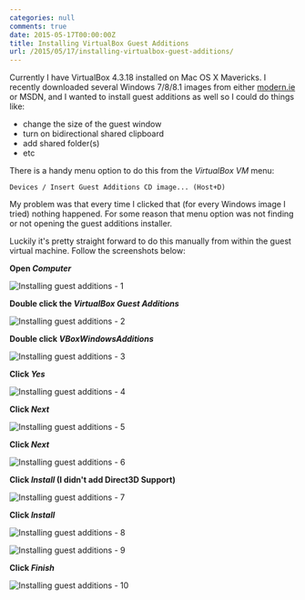 ```yaml
---
categories: null
comments: true
date: 2015-05-17T00:00:00Z
title: Installing VirtualBox Guest Additions
url: /2015/05/17/installing-virtualbox-guest-additions/
---
```


Currently I have VirtualBox 4.3.18 installed on Mac OS X Mavericks. I recently downloaded several Windows 7/8/8.1 images from either [modern.ie](http://modern.ie) or MSDN, and I wanted to install guest additions as well so I could do things like:

* change the size of the guest window
* turn on bidirectional shared clipboard
* add shared folder(s)
* etc

There is a handy menu option to do this from the _VirtualBox VM_ menu:

```
Devices / Insert Guest Additions CD image... (Host+D)
```

My problem was that every time I clicked that (for every Windows image I tried) nothing happened. For some reason that menu option was not finding or not opening the guest additions installer.

Luckily it's pretty straight forward to do this manually from within the guest virtual machine. Follow the screenshots below:

**Open _Computer_**

![Installing guest additions - 1](/images/guestadditions/1.png)

**Double click the _VirtualBox Guest Additions_**

![Installing guest additions - 2](/images/guestadditions/2.png)

**Double click _VBoxWindowsAdditions_**

![Installing guest additions - 3](/images/guestadditions/3.png)

**Click _Yes_**

![Installing guest additions - 4](/images/guestadditions/4.png)

**Click _Next_**

![Installing guest additions - 5](/images/guestadditions/5.png)

**Click _Next_**

![Installing guest additions - 6](/images/guestadditions/6.png)

**Click _Install_ (I didn't add Direct3D Support)**

![Installing guest additions - 7](/images/guestadditions/7.png)

**Click _Install_**

![Installing guest additions - 8](/images/guestadditions/8.png)

![Installing guest additions - 9](/images/guestadditions/9.png)

**Click _Finish_**

![Installing guest additions - 10](/images/guestadditions/10.png)
